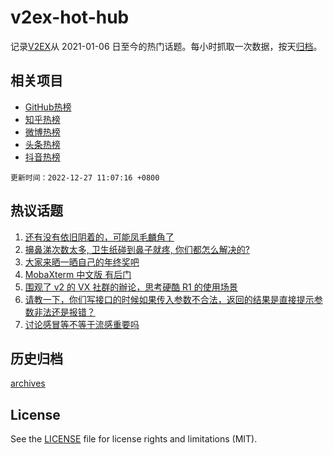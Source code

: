 # v2ex-hot-hub

 记录[V2EX](https://www.v2ex.com/)从 2021-01-06 日至今的热门话题。每小时抓取一次数据，按天[归档](archives)。
 
 ## 相关项目

- [GitHub热榜](https://github.com/snaildev/github-hot-hub)
- [知乎热榜](https://github.com/snaildev/zhihu-hot-hub)
- [微博热榜](https://github.com/snaildev/weibo-hot-hub)
- [头条热榜](https://github.com/snaildev/toutiao-hot-hub)
- [抖音热榜](https://github.com/snaildev/douyin-hot-hub)


 `更新时间：2022-12-27 11:07:16 +0800`

## 热议话题

1. [还有没有依旧阴着的，可能凤毛麟角了](https://www.v2ex.com/t/904717)
1. [擤鼻涕次数太多, 卫生纸碰到鼻子就疼, 你们都怎么解决的?](https://www.v2ex.com/t/904731)
1. [大家来晒一晒自己的年终奖吧](https://www.v2ex.com/t/904879)
1. [MobaXterm 中文版 有后门](https://www.v2ex.com/t/904721)
1. [围观了 v2 的 VX 社群的辦论，思考硬酷 R1 的使用场景](https://www.v2ex.com/t/904710)
1. [请教一下，你们写接口的时候如果传入参数不合法，返回的结果是直接提示参数非法还是报错？](https://www.v2ex.com/t/904703)
1. [讨论感冒等不等于流感重要吗](https://www.v2ex.com/t/904836)

## 历史归档

[archives](archives)

## License

See the [LICENSE](LICENSE) file for license rights and limitations (MIT).
